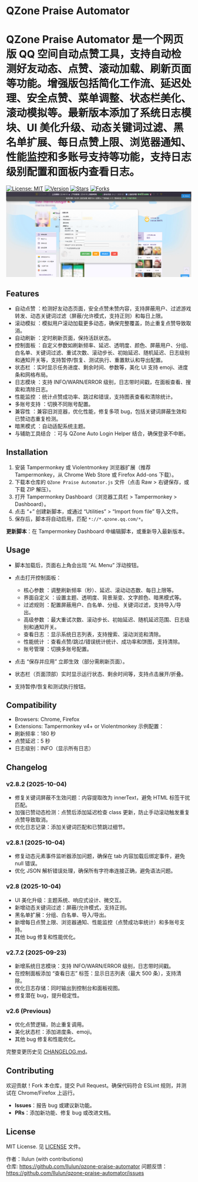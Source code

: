 # QZone Praise Automator

QZone Praise Automator 是一个网页版 QQ 空间自动点赞工具，支持自动检测好友动态、点赞、滚动加载、刷新页面等功能。增强版包括简化工作流、延迟处理、安全点赞、菜单调整、状态栏美化、滚动模拟等。最新版本添加了系统日志模块、UI 美化升级、动态关键词过滤、黑名单扩展、每日点赞上限、浏览器通知、性能监控和多账号支持等功能，支持日志级别配置和面板内查看日志。
=======

[![License: MIT](https://img.shields.io/badge/License-MIT-yellow.svg)](https://opensource.org/licenses/MIT)
[![Version](https://img.shields.io/badge/Version-2.7.2-blue.svg)](https://github.com/llulun/qzone-praise-automator/releases/tag/v2.7.2)
[![Stars](https://img.shields.io/github/stars/llulun/qzone-praise-automator)](https://github.com/llulun/qzone-praise-automator/stargazers)
[![Forks](https://img.shields.io/github/forks/llulun/qzone-praise-automator)](https://github.com/llulun/qzone-praise-automator/network/members)
![Control Panel](docs/control-panel.png)
## Features

- 自动点赞 ：检测好友动态页面，安全点赞未赞内容，支持屏蔽用户、过滤游戏转发、动态关键词过滤（屏蔽/允许模式，支持正则）和每日上限。
- 滚动模拟 ：模拟用户滚动加载更多动态，确保完整覆盖，防止重复点赞导致取消。
- 自动刷新 ：定时刷新页面，保持活跃状态。
- 控制面板 ：自定义参数如刷新频率、延迟、透明度、颜色、屏蔽用户、分组、白名单、关键词过滤、重试次数、滚动步长、初始延迟、随机延迟、日志级别和通知开关等，支持暂停/恢复、测试执行、重置默认和导出配置。
- 状态栏 ：实时显示任务进度、剩余时间、参数等，美化 UI 支持 emoji、进度条和网格布局。
- 日志模块 ：支持 INFO/WARN/ERROR 级别，日志带时间戳，在面板查看、搜索和清除日志。
- 性能监控 ：统计点赞成功率、跳过和错误，支持图表查看和清除统计。
- 多账号支持 ：切换不同账号配置。
- 兼容性 ：兼容旧浏览器，优化性能，修复多项 bug，包括关键词屏蔽生效和已赞动态重复检测。
- 暗黑模式 ：自动适配系统主题。
- 与辅助工具结合 ：可与 QZone Auto Login Helper 结合，确保登录不中断。

## Installation

1. 安装 Tampermonkey 或 Violentmonkey 浏览器扩展（推荐 Tampermonkey，从 Chrome Web Store 或 Firefox Add-ons 下载）。
2. 下载本仓库的 `QZone Praise Automator.js` 文件（点击 Raw > 右键保存，或下载 ZIP 解压）。
3. 打开 Tampermonkey Dashboard（浏览器工具栏 > Tampermonkey > Dashboard）。
4. 点击 “+” 创建新脚本，或通过 “Utilities” > “Import from file” 导入文件。
5. 保存后，脚本将自动启用，匹配 `*://*.qzone.qq.com/*`。

**更新脚本**：在 Tampermonkey Dashboard 中编辑脚本，或重新导入最新版本。

## Usage

+ 脚本加载后，页面右上角会出现 “AL Menu” 浮动按钮。
+ 点击打开控制面板：

  * 核心参数 ：调整刷新频率（秒）、延迟、滚动动态数、每日上限等。
  * 界面自定义 ：设置主题、透明度、背景渐变、文字颜色、暗黑模式等。
  * 过滤规则 ：配置屏蔽用户、白名单、分组、关键词过滤，支持导入/导出。
  * 高级参数 ：最大重试次数、滚动步长、初始延迟、随机延迟范围、日志级别和通知开关。
  * 查看日志 ：显示系统日志列表，支持搜索、滚动浏览和清除。
  * 性能统计 ：查看点赞/跳过/错误统计统计、成功率和饼图，支持清除。
  * 账号管理 ：切换多账号配置。
+ 点击 “保存并应用” 立即生效（部分需刷新页面）。
+ 状态栏（页面顶部）实时显示运行状态、剩余时间等，支持点击展开/折叠。
+ 支持暂停/恢复和测试执行按钮。

## Compatibility

* Browsers: Chrome, Firefox
* Extensions: Tampermonkey v4+ or Violentmonkey 示例配置：
* 刷新频率：180 秒
* 点赞延迟：5 秒
* 日志级别：INFO（显示所有日志）

## Changelog

### v2.8.2 (2025-10-04)

* 修复关键词屏蔽不生效问题：内容提取改为 innerText，避免 HTML 标签干扰匹配。
* 加强已赞动态检测：点赞后添加延迟检查 class 更新，防止手动滚动触发重复点赞导致取消。
* 优化日志记录：添加关键词匹配和已赞跳过细节。

### v2.8.1 (2025-10-04)

* 修复动态元素事件监听器添加问题，确保在 tab 内容加载后绑定事件，避免 null 错误。
* 优化 JSON 解析错误处理，确保所有字符串连接正确，避免语法问题。

### v2.8 (2025-10-04)

* UI 美化升级：主题系统、响应式设计、微交互。
* 新增动态关键词过滤：屏蔽/允许模式，支持正则。
* 黑名单扩展：分组、白名单、导入/导出。
* 新增每日点赞上限、浏览器通知、性能监控（点赞成功率统计）和多账号支持。
* 其他 bug 修复和性能优化。

### v2.7.2 (2025-09-23)

* 新增系统日志模块：支持 INFO/WARN/ERROR 级别，日志带时间戳。
* 在控制面板添加 “查看日志” 标签：显示日志列表（最大 500 条），支持清除。
* 优化日志存储：同时输出到控制台和面板视图。
* 修复潜在 bug，提升稳定性。

### v2.6 (Previous)

- 优化点赞逻辑，防止重复调用。
- 美化状态栏：添加进度条、emoji。
- 其他 bug 修复和性能优化。

完整变更历史见 [CHANGELOG.md](https://github.com/llulun/qzone-praise-automator/blob/main/CHANGELOG.md)。

## Contributing

欢迎贡献！Fork 本仓库，提交 Pull Request。确保代码符合 ESLint 规则，并测试在 Chrome/Firefox 上运行。

- **Issues**：报告 bug 或建议新功能。
- **PRs**：添加新功能、修复 bug 或改进文档。

## License

MIT License. 见 [LICENSE](LICENSE) 文件。

作者：llulun (with contributions)  
仓库: https://github.com/llulun/qzone-praise-automator
问题反馈：https://github.com/llulun/qzone-praise-automator/issues

